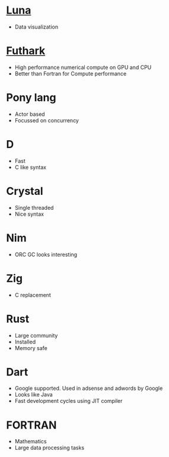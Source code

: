 # [Luna](https://www.luna-lang.org/)
- Data visualization

# [Futhark](https://futhark-lang.org/getinvolved.html)
- High performance numerical compute on GPU and CPU
- Better than Fortran for Compute performance

# Pony lang
- Actor based
- Focussed on concurrency

#  D
- Fast
- C like syntax

# Crystal
- Single threaded
- Nice syntax

# Nim
-  ORC GC looks interesting

# Zig
-  C replacement

# Rust
- Large community
- Installed
-  Memory safe

# Dart
- Google supported. Used in adsense and adwords by Google
- Looks like Java
- Fast development cycles using JIT compiler

# FORTRAN

- Mathematics
- Large data processing tasks

